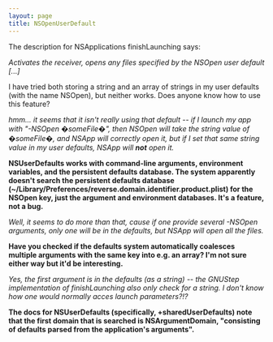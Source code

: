 ```yaml
---
layout: page
title: NSOpenUserDefault
---
```


The description for NSApplications finishLaunching says:

*Activates the receiver, opens any files specified by the NSOpen user default [...]*

I have tried both storing a string and an array of strings in my user defaults (with the name NSOpen), but neither works. Does anyone know how to use this feature?

*hmm... it seems that it isn't really using that default -- if I launch my app with "-NSOpen �someFile�", then NSOpen will take the string value of �someFile�, and NSApp will correctly open it, but if I set that same string value in my user defaults, NSApp will **not** open it.*

**NSUserDefaults works with command-line arguments, environment variables, and the persistent defaults database. The system apparently doesn't search the persistent defaults database (~/Library/Preferences/reverse.domain.identifier.product.plist) for the NSOpen key, just the argument and environment databases. It's a feature, not a bug.**

*Well, it seems to do more than that, cause if one provide several -NSOpen arguments, only one will be in the defaults, but NSApp will open all the files.*

**Have you checked if the defaults system automatically coalesces multiple arguments with the same key into e.g. an array? I'm not sure either way but it'd be interesting.**

*Yes, the first argument is in the defaults (as a string) -- the GNUStep implementation of finishLaunching also only check for a string. I don't know how one would normally acces launch parameters?!?*

**The docs for NSUserDefaults (specifically, +sharedUserDefaults) note that the first domain that is searched is     NSArgumentDomain, "consisting of defaults parsed from the application's arguments".**


